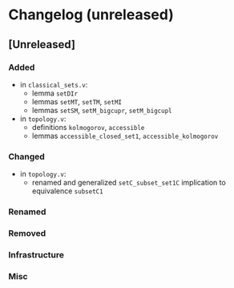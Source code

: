 # Changelog (unreleased)

## [Unreleased]

### Added

- in `classical_sets.v`:
  + lemma `setDIr`
  + lemmas `setMT`, `setTM`, `setMI`
  + lemmas `setSM`, `setM_bigcupr`, `setM_bigcupl`
- in `topology.v`:
  + definitions `kolmogorov`, `accessible`
  + lemmas `accessible_closed_set1`, `accessible_kolmogorov`

### Changed
- in `topology.v`:
  + renamed and generalized `setC_subset_set1C` implication to
    equivalence `subsetC1`

### Renamed

### Removed

### Infrastructure

### Misc

